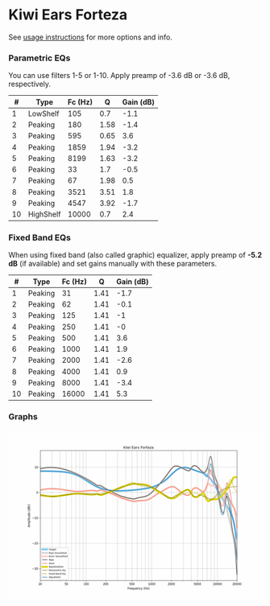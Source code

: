# Kiwi Ears Forteza
See [usage instructions](https://github.com/jaakkopasanen/AutoEq#usage) for more options and info.

### Parametric EQs
You can use filters 1-5 or 1-10. Apply preamp of -3.6 dB or -3.6 dB, respectively.

|   # | Type      |   Fc (Hz) |    Q |   Gain (dB) |
|-----|-----------|-----------|------|-------------|
|   1 | LowShelf  |       105 | 0.7  |        -1.1 |
|   2 | Peaking   |       180 | 1.58 |        -1.4 |
|   3 | Peaking   |       595 | 0.65 |         3.6 |
|   4 | Peaking   |      1859 | 1.94 |        -3.2 |
|   5 | Peaking   |      8199 | 1.63 |        -3.2 |
|   6 | Peaking   |        33 | 1.7  |        -0.5 |
|   7 | Peaking   |        67 | 1.98 |         0.5 |
|   8 | Peaking   |      3521 | 3.51 |         1.8 |
|   9 | Peaking   |      4547 | 3.92 |        -1.7 |
|  10 | HighShelf |     10000 | 0.7  |         2.4 |

### Fixed Band EQs
When using fixed band (also called graphic) equalizer, apply preamp of **-5.2 dB** (if available) and set gains manually with these parameters.

|   # | Type    |   Fc (Hz) |    Q |   Gain (dB) |
|-----|---------|-----------|------|-------------|
|   1 | Peaking |        31 | 1.41 |        -1.7 |
|   2 | Peaking |        62 | 1.41 |        -0.1 |
|   3 | Peaking |       125 | 1.41 |        -1   |
|   4 | Peaking |       250 | 1.41 |        -0   |
|   5 | Peaking |       500 | 1.41 |         3.6 |
|   6 | Peaking |      1000 | 1.41 |         1.9 |
|   7 | Peaking |      2000 | 1.41 |        -2.6 |
|   8 | Peaking |      4000 | 1.41 |         0.9 |
|   9 | Peaking |      8000 | 1.41 |        -3.4 |
|  10 | Peaking |     16000 | 1.41 |         5.3 |

### Graphs
![](./Kiwi%20Ears%20Forteza.png)
